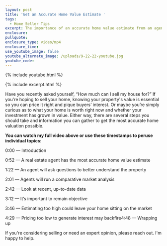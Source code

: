 ```yaml
---
layout: post
title: 'Get an Accurate Home Value Estimate '
tags:
  - Home Seller Tips
excerpt: The importance of an accurate home value estimate from an agent.
enclosure:
pullquote:
enclosure_type: video/mp4
enclosure_time:
use_youtube_image: false
youtube_alternate_image: /uploads/9-22-22-youtube.jpg
youtube_code:
---
```

{% include youtube.html %}

{% include excerpt.html %}

Have you recently asked yourself, “How much can I sell my house for?” If you're hoping to sell your home, knowing your property's value is essential so you can price it right and pique buyers’ interest. Or maybe you’re simply curious as to what your home is worth right now and whether your investment has grown in value. Either way, there are several steps you should take and information you can gather to get the most accurate home valuation possible.&nbsp;

**You can watch my full video above or use these timestamps to peruse individual topics:**

0:00 — Introduction

0:52 — A real estate agent has the most accurate home value estimate

1:22 — An agent will ask questions to better understand the property

2:01 — Agents will run a comparative market analysis

2:42 — Look at recent, up-to-date data

3:12 — It’s important to remain objective

3:46 — Estimating too high could leave your home sitting on the market

4:29 — Pricing too low to generate interest may backfire4:48 — Wrapping up

If you're considering selling or need an expert opinion, please reach out. I'm happy to help.